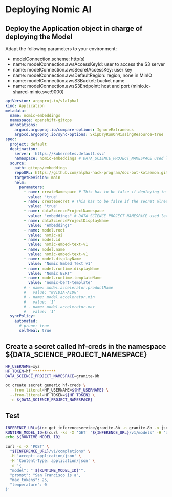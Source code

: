# Deploying Nomic AI

## Deploy the Application object in charge of deploying the Model

Adapt the following parameters to your environment:

- modelConnection.scheme: http(s)
- name: modelConnection.awsAccessKeyId: user to access the S3 server
- name: modelConnection.awsSecretAccessKey: user key
- name: modelConnection.awsDefaultRegion: region, none in MinIO
- name: modelConnection.awsS3Bucket: bucket name
- name: modelConnection.awsS3Endpoint: host and port (minio.ic-shared-minio.svc:9000)

```yaml
apiVersion: argoproj.io/v1alpha1
kind: Application
metadata:
  name: nomic-embeddings
  namespace: openshift-gitops
  annotations:
    argocd.argoproj.io/compare-options: IgnoreExtraneous
    argocd.argoproj.io/sync-options: SkipDryRunOnMissingResource=true
spec:
  project: default
  destination:
    server: 'https://kubernetes.default.svc'
    namespace: nomic-embeddings # DATA_SCIENCE_PROJECT_NAMESPACE used later
  source:
    path: gitops/embeddings
    repoURL: https://github.com/alpha-hack-program/doc-bot-kotaemon.git
    targetRevision: main
    helm:
      parameters:
        - name: createNamespace # This has to be false if deploying in the an existing namespace
          value: 'true'
        - name: createSecret # This has to be false if the secret already exists
          value: 'true'
        - name: dataScienceProjectNamespace
          value: "embeddings" # DATA_SCIENCE_PROJECT_NAMESPACE used later
        - name: dataScienceProjectDisplayName
          value: "embeddings"
        - name: model.root
          value: nomic-ai
        - name: model.id
          value: nomic-embed-text-v1
        - name: model.name
          value: nomic-embed-text-v1
        - name: model.displayName
          value: "Nomic Embed Text v1"
        - name: model.runtime.displayName
          value: "Nomic BERT"
        - name: model.runtime.templateName
          value: "nomic-bert-template"
        # - name: model.accelerator.productName
        #   value: "NVIDIA-A10G"
        # - name: model.accelerator.min
        #   value: '1'
        # - name: model.accelerator.max
        #   value: '1'
  syncPolicy:
    automated:
      # prune: true
      selfHeal: true
```
## Create a secret called hf-creds in the namespace ${DATA_SCIENCE_PROJECT_NAMESPACE}

```sh
HF_USERNAME=xyz
HF_TOKEN=hf_**********
DATA_SCIENCE_PROJECT_NAMESPACE=granite-8b

oc create secret generic hf-creds \
  --from-literal=HF_USERNAME=${HF_USERNAME} \
  --from-literal=HF_TOKEN=${HF_TOKEN} \
  -n ${DATA_SCIENCE_PROJECT_NAMESPACE}
```

## Test

```sh
INFERENCE_URL=$(oc get inferenceservice/granite-8b -n granite-8b -o jsonpath='{.status.url}')
RUNTIME_MODEL_ID=$(curl -ks -X 'GET' "${INFERENCE_URL}/v1/models" -H 'accept: application/json' | jq -r .data[0].id )
echo ${RUNTIME_MODEL_ID}

curl -s -X 'POST' \
  "${INFERENCE_URL}/v1/completions" \
  -H 'accept: application/json' \
  -H 'Content-Type: application/json' \
  -d '{
  "model": "'${RUNTIME_MODEL_ID}'",
  "prompt": "San Francisco is a",
  "max_tokens": 25,
  "temperature": 0
}'
```


